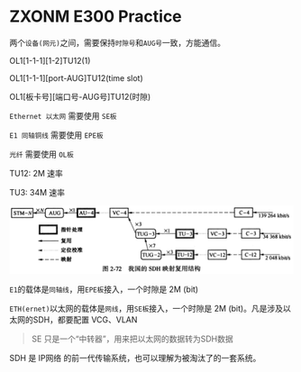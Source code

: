 # ZXONM E300 Practice

两个`设备(网元)`之间，需要保持`时隙号`和`AUG号`一致，方能通信。

OL1\[1-1-1\]\[1-2\]TU12\(1\)

OL1\[1-1-1\]\[port-AUG\]TU12\(time slot\)

OL1\[板卡号\]\[端口号-AUG号\]TU12\(时隙\)

`Ethernet 以太网` 需要使用 `SE板`

`E1 同轴铜线` 需要使用 `EPE板`

`光纤` 需要使用 `OL板`

TU12: 2M 速率

TU3: 34M 速率

![](../../.gitbook/assets/Chinese%20SDH复用结构.png)

`E1`的载体是`同轴线`，用`EPE板`接入，一个时隙是 2M \(bit\)

`ETH(ernet)`以太网的载体是`网线`，用`SE板`接入，一个时隙是 2M \(bit\)。凡是涉及以太网的SDH，都要配置 VCG、VLAN

> SE 只是一个“中转器”，用来把以太网的数据转为SDH数据

SDH 是 IP网络 的前一代传输系统，也可以理解为被淘汰了的一套系统。

